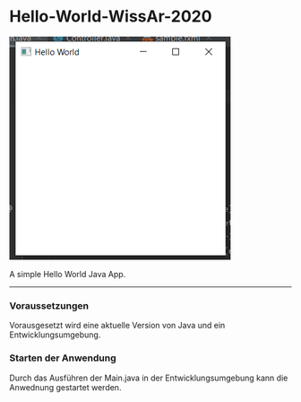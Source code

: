 # Hello-World-WissAr-2020
 
![Hello World](image.png)
 
A simple Hello World Java App.

---

### Voraussetzungen
Vorausgesetzt wird eine aktuelle Version von Java und ein Entwicklungsumgebung.

### Starten der Anwendung
Durch das Ausführen der Main.java in der Entwicklungsumgebung kann die Anwednung gestartet werden.
